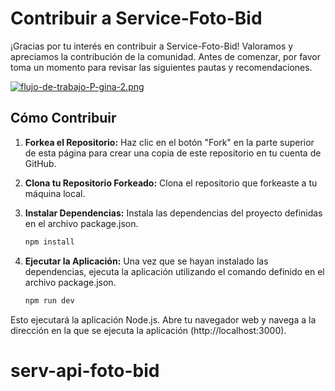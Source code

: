 # Contribuir a Service-Foto-Bid

¡Gracias por tu interés en contribuir a Service-Foto-Bid! Valoramos y apreciamos la contribución de la comunidad. Antes de comenzar, por favor toma un momento para revisar las siguientes pautas y recomendaciones.

[![flujo-de-trabajo-P-gina-2.png](https://i.postimg.cc/SK2BrVQk/flujo-de-trabajo-P-gina-2.png)](https://postimg.cc/FfvCFyJB)

## Cómo Contribuir

1. **Forkea el Repositorio:** Haz clic en el botón "Fork" en la parte superior de esta página para crear una copia de este repositorio en tu cuenta de GitHub.

2. **Clona tu Repositorio Forkeado:** Clona el repositorio que forkeaste a tu máquina local.
3. **Instalar Dependencias:** Instala las dependencias del proyecto definidas en el archivo package.json.
     ```bash
     npm install
     ```
4. **Ejecutar la Aplicación:** Una vez que se hayan instalado las dependencias, ejecuta la aplicación utilizando el comando definido en el archivo package.json.
      ```bash
      npm run dev
      ```
Esto ejecutará la aplicación Node.js. Abre tu navegador web y navega a la dirección en la que se ejecuta la aplicación (http://localhost:3000). 
# serv-api-foto-bid
